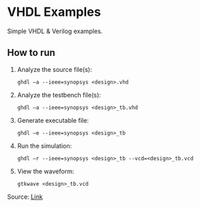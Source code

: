 # VHDL Examples

Simple VHDL & Verilog examples.

## How to run

1.  Analyze the source file(s):

        ghdl –a --ieee=synopsys <design>.vhd

2.  Analyze the testbench file(s):

        ghdl –a --ieee=synopsys <design>_tb.vhd

3.  Generate executable file:

        ghdl –e --ieee=synopsys <design>_tb

4.  Run the simulation:

        ghdl –r --ieee=synopsys <design>_tb --vcd=<design>_tb.vcd

5.  View the waveform:

        gtkwave <design>_tb.vcd

Source: [Link](https://www.physi.uni-heidelberg.de/~angelov/VHDL/VHDL_SS09_Teil05.pdf)

